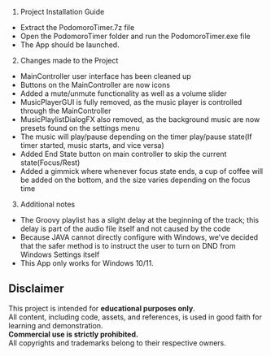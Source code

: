 1) Project Installation Guide
- Extract the PodomoroTimer.7z file
- Open the PodomoroTimer folder and run the PodomoroTimer.exe file
- The App should be launched.

2) Changes made to the Project
- MainController user interface has been cleaned up
- Buttons on the MainController are now icons
- Added a mute/unmute functionality as well as a volume slider
- MusicPlayerGUI is fully removed, as the music player is controlled through the MainController
- MusicPlaylistDialogFX also removed, as the background music are now presets found on the settings menu
- The music will play/pause depending on the timer play/pause state(If timer started, music starts, and vice versa)
- Added End State button on main controller to skip the current state(Focus/Rest)
- Added a gimmick where whenever focus state ends, a cup of coffee will be added on the bottom, and the size varies depending on the focus time

3) Additional notes
- The Groovy playlist has a slight delay at the beginning of the track; this delay is part of the audio file itself and not caused by the code
- Because JAVA cannot directly configure with Windows, we've decided that the safer method is to instruct the user to turn on DND from Windows Settings itself
- This App only works for Windows 10/11.

## Disclaimer

This project is intended for **educational purposes only**.  
All content, including code, assets, and references, is used in good faith for learning and demonstration.  
**Commercial use is strictly prohibited.**  
All copyrights and trademarks belong to their respective owners.
